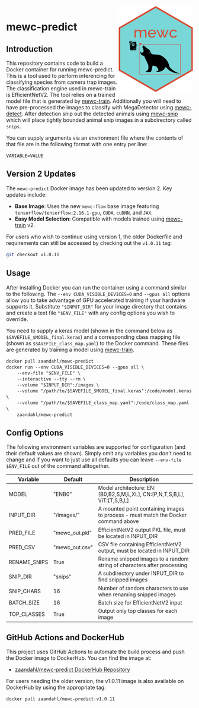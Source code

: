 <img src="mewc_logo_hex.png" alt="MEWC Hex Sticker" width="200" align="right"/>

# mewc-predict

## Introduction
This repository contains code to build a Docker container for running mewc-predict. This is a tool used to perform inferencing for classifying species from camera trap images. The classification engine used in mewc-train is EfficientNetV2. The tool relies on a trained model file that is generated by [mewc-train](https://github.com/zaandahl/mewc-train). Additionally you will need to have pre-processed the images to classify with MegaDetector using [mewc-detect](https://github.com/zaandahl/mewc-detect). After detection snip out the detected animals using [mewc-snip](https://github.com/zaandahl/mewc-snip) which will place tightly bounded animal snip images in a subdirectory called `snips`.

You can supply arguments via an environment file where the contents of that file are in the following format with one entry per line:
```
VARIABLE=VALUE
```

## Version 2 Updates

The `mewc-predict` Docker image has been updated to version 2. Key updates include:

- **Base Image**: Uses the new `mewc-flow` base image featuring `tensorflow/tensorflow:2.16.1-gpu`, `CUDA`, `cuDNN`, and `JAX`.
- **Easy Model Selection**: Compatible with models trained using [mewc-train](https://github.com/zaandahl/mewc-train) v2.

For users who wish to continue using version 1, the older Dockerfile and requirements can still be accessed by checking out the `v1.0.11` tag:

```bash
git checkout v1.0.11
```

## Usage

After installing Docker you can run the container using a command similar to the following. The `--env CUDA_VISIBLE_DEVICES=0` and `--gpus all` options allow you to take advantage of GPU accelerated training if your hardware supports it. Substitute `"$INPUT_DIR"` for your image directory that contains  and create a text file `"$ENV_FILE"` with any config options you wish to override. 

You need to supply a keras model (shown in the command below as `$SAVEFILE_$MODEL_final.keras`) and a corresponding class mapping file (shown as `$SAVEFILE_class_map.yaml`) to the Docker command. These files are generated by training a model using [mewc-train](https://github.com/zaandahl/mewc-train). 

```
docker pull zaandahl/mewc-predict
docker run --env CUDA_VISIBLE_DEVICES=0 --gpus all \ 
    --env-file "$ENV_FILE" \
    --interactive --tty --rm \
    --volume "$INPUT_DIR":/images \
    --volume "/path/to/$SAVEFILE_$MODEL_final.keras":/code/model.keras \
    --volume "/path/to/$SAVEFILE_class_map.yaml":/code/class_map.yaml \
    zaandahl/mewc-predict
```

## Config Options

The following environment variables are supported for configuration (and their default values are shown). Simply omit any variables you don't need to change and if you want to just use all defaults you can leave `--env-file $ENV_FILE` out of the command alltogether. 


| Variable | Default | Description |
| ---------|---------|------------ |
| MODEL | "ENB0" | Model architecture: EN:[B0,B2,S,M,L,XL], CN:[P,N,T,S,B,L], ViT:[T,S,B,L] |
| INPUT_DIR | "/images/" | A mounted point containing images to process - must match the Docker command above |
| PRED_FILE | "mewc_out.pkl" | EfficientNetV2 output PKL file, must be located in INPUT_DIR |
| PRED_CSV | "mewc_out.csv" | CSV file containing EfficientNetV2 output, must be located in INPUT_DIR |
| RENAME_SNIPS | True | Rename snipped images to a random string of characters after processing |
| SNIP_DIR | "snips" | A subdirectory under INPUT_DIR to find snipped images |
| SNIP_CHARS | 16 | Number of random characters to use when renaming snipped images |
| BATCH_SIZE | 16 | Batch size for EfficientNetV2 input |
| TOP_CLASSES | True | Output only top classes for each image |

## GitHub Actions and DockerHub
This project uses GitHub Actions to automate the build process and push the Docker image to DockerHub. You can find the image at:

- [zaandahl/mewc-predict DockerHub Repository](https://hub.docker.com/repository/docker/zaandahl/mewc-predict)

For users needing the older version, the v1.0.11 image is also available on DockerHub by using the appropriate tag:

```bash
docker pull zaandahl/mewc-predict:v1.0.11
```